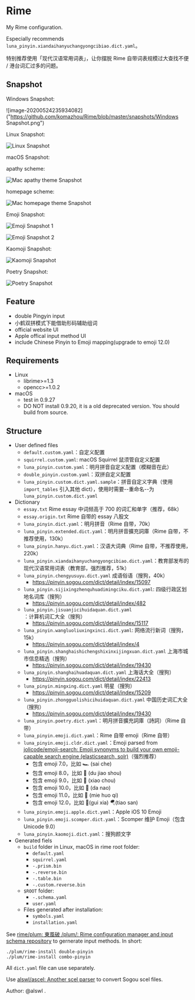 # Rime

My Rime configuration.

Especially recommends `luna_pinyin.xiandaihanyuchangyongcibiao.dict.yaml`。

特别推荐使用「现代汉语常用词表」，让你摆脱 Rime 自带词表规模过大查找不便 / 港台词汇过多的问题。

## Snapshot

Windows Snapshot:

![image-20200524235934082]("https://github.com/komazhou/Rime/blob/master/snapshots/Windows Snapshot.png")

Linux Snapshot:

![Linux Snapshot](https://raw.githubusercontent.com/alswl/Rime/master/snapshots/linux-rime.png)

macOS Snapshot:

apathy scheme:

![Mac apathy theme Snapshot](https://raw.githubusercontent.com/alswl/Rime/master/snapshots/mac-rime-apathy.png)

homepage scheme:

![Mac homepage theme Snapshot](https://raw.githubusercontent.com/alswl/Rime/master/snapshots/mac-rime-homepage.png)

Emoji Snapshot:

![Emoji Snapshot 1](https://raw.githubusercontent.com/alswl/Rime/master/snapshots/emoji-1.png)

![Emoji Snapshot 2](https://raw.githubusercontent.com/alswl/Rime/master/snapshots/emoji-2.png)

Kaomoji Snapshot:

![Kaomoji Snapshot](https://raw.githubusercontent.com/alswl/Rime/master/snapshots/kaomoji.png)

Poetry Snapshot:

![Poetry Snapshot](https://raw.githubusercontent.com/alswl/Rime/master/snapshots/poetry.png)


## Feature

- double Pingyin input
- 小鹤双拼模式下能借助形码辅助组词
- official website UI
- Apple offical input method UI
- include Chinese Pinyin to Emoji mapping(upgrade to emoji 12.0)


## Requirements

- Linux
  - librime>=1.3
  - opencc>=1.0.2
- macOS
  - test in 0.9.27
  - DO NOT install 0.9.20, it is a old deprecated version. You should build from source.


## Structure

- User defined files
  - `default.custom.yaml`：自定义配置
  - `squirrel.custom.yaml`: macOS Squirrel 鼠须管自定义配置
  - `luna_pinyin.custom.yaml`：明月拼音自定义配置（模糊音在此）
  - `double_pinyin.custom.yaml`：双拼自定义配置
  - `luna_pinyin.custom.dict.yaml.sample`：拼音自定义字典（使用 `import_tables`
        引入其他 dict），使用时需要--重命名--为 `luna_pinyin.custom.dict.yaml`
- Dictionary
  - `essay.txt` Rime essay 中词频高于 700 的词汇和单字（推荐，68k）
  - `essay.origin.txt` Rime 自带的 essay 八股文
  - `luna_pinyin.dict.yaml`：明月拼音（Rime 自带，70k）
  - `luna_pinyin.extended.dict.yaml`：明月拼音擴充詞庫（Rime 自带，不推荐使用，130k）
  - `luna_pinyin.hanyu.dict.yaml`：汉语大词典（Rime 自带，不推荐使用，220k）
  - `luna_pinyin.xiandaihanyuchangyongcibiao.dict.yaml`：教育部发布的现代汉语常用词表（教育部，强烈推荐，51k）
  - `luna_pinyin.chengyusuyu.dict.yaml` 成语俗语（搜狗，40k）
     - https://pinyin.sogou.com/dict/detail/index/15097
  - `luna_pinyin.sijixingzhenquhuadimingciku.dict.yaml`: 四级行政区划地名词库（搜狗）
     - https://pinyin.sogou.com/dict/detail/index/482
  - `luna_pinyin.jisuanjicihuidaquan.dict.yaml`：计算机词汇大全（搜狗）
     - https://pinyin.sogou.com/dict/detail/index/15117
  - `luna_pinyin.wangluoliuxingxinci.dict.yaml`: 网络流行新词（搜狗，15k）
     - https://pinyin.sogou.com/dict/detail/index/4
  - `luna_pinyin.shanghaishichengshixinxijingxuan.dict.yaml` 上海市城市信息精选（搜狗）
     - https://pinyin.sogou.com/dict/detail/index/19430
  - `luna_pinyin.shanghaihuadaquan.dict.yaml` 上海话大全（搜狗）
     - https://pinyin.sogou.com/dict/detail/index/22413
  - `luna_pinyin.mingxing.dict.yaml` 明星（搜狗）
     - https://pinyin.sogou.com/dict/detail/index/15209
  - `luna_pinyin.zhongguolishicihuidaquan.dict.yaml` 中国历史词汇大全（搜狗）
     - https://pinyin.sogou.com/dict/detail/index/19430
  - `luna_pinyin.poetry.dict.yaml`：明月拼音擴充詞庫（詩詞）（Rime 自带）
  - `luna_pinyin.emoji.dict.yaml`：Rime 自带 emoji（Rime 自带）
  - `luna_pinyin.emoji.cldr.dict.yaml`：Emoji parsed from [jolicode/emoji-search: Emoji synonyms to build your own emoji-capable search engine (elasticsearch, solr)](https://github.com/jolicode/emoji-search)（强烈推荐）
    - 包含 emoji 7.0，比如 🏎️ (sai che)
    - 包含 emoji 8.0，比如 🦄️ (du jiao shou)
    - 包含 emoji 9.0，比如 🤡 (xiao chou)
    - 包含 emoji 10.0，比如 🧠 (da nao)
    - 包含 emoji 11.0，比如 🧯 (mie huo qi)
    - 包含 emoji 12.0，比如 🧎(gui xia) 🪂(tiao san)
  - `luna_pinyin.emoji.apple.dict.yaml`：Apple iOS 10 Emoji
  - `luna_pinyin.emoji.scomper.dict.yaml`：Scomper 维护 Emoji（包含 Unicode 9.0）
  - `luna_pinyin.kaomoji.dict.yaml`：搜狗颜文字
- Generated fiels
  - `build` folder in Linux, macOS in rime root folder:
     - `default.yaml`
     - `squirrel.yaml`
     - `-.prism.bin`
     - `-.reverse.bin`
     - `-.table.bin`
     - `-.custom.reverse.bin`
  - `$ROOT` folder:
     - `-.schema.yaml`
     - `user.yaml`
  - Files generated after installation:
     - `symbols.yaml`
     - `installation.yaml`

See [rime/plum: 東風破 /plum/: Rime configuration manager and input schema repository](https://github.com/rime/plum)
to gernerate input methods. In short:

```
./plum/rime-install double-pinyin
./plum/rime-install combo-pinyin
```

All `dict.yaml` file can use separately.

Use [alswl/ascel: Another scel parser](https://github.com/alswl/ascel) to convert Sogou scel files.

Author: @alswl .

